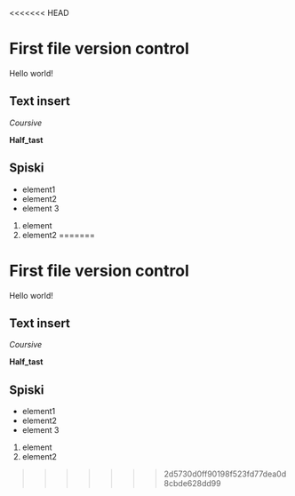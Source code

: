 <<<<<<< HEAD
# First file version control

Hello world!

## Text insert
*Coursive*

**Half_tast**

## Spiski

* element1
* element2
* element 3

1. element
2. element2
=======
# First file version control

Hello world!

## Text insert
*Coursive*

**Half_tast**

## Spiski

* element1
* element2
* element 3

1. element
2. element2
>>>>>>> 2d5730d0ff90198f523fd77dea0d8cbde628dd99
